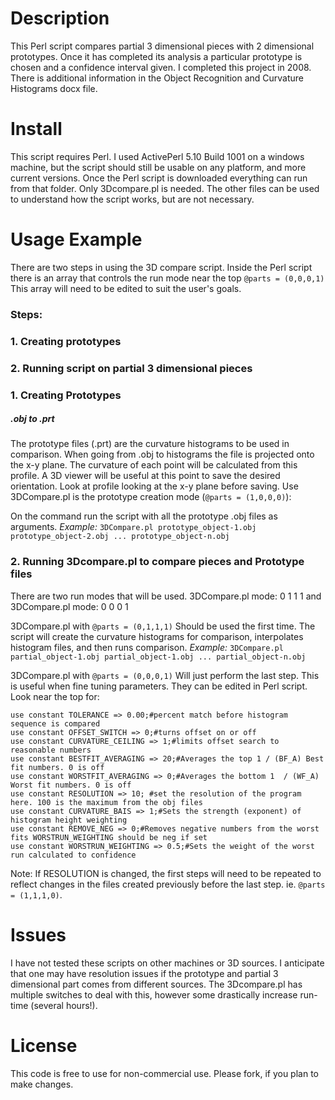 # Description 
This Perl script compares partial 3 dimensional pieces with 2 dimensional prototypes. Once it has completed its analysis a particular prototype is chosen and a confidence interval given. I completed this project in 2008. There is additional information in the Object Recognition and Curvature Histograms docx file.

# Install
This script requires Perl. I used ActivePerl 5.10 Build 1001 on a windows machine, but the script should still be usable on any platform, and more current versions. Once the Perl script is downloaded everything can run from that folder. Only 3Dcompare.pl is needed. The other files can be used to understand how the script works, but are not necessary.

# Usage Example
There are two steps in using the 3D compare script. Inside the Perl script there is an array that controls the run mode near the top `@parts = (0,0,0,1)` This array will need to be edited to suit the user's goals. 

### Steps:
### 1. Creating prototypes
### 2. Running script on partial 3 dimensional pieces

### 1. Creating Prototypes
##### .obj to .prt 
The prototype files (.prt) are the curvature histograms to be used in comparison. When going from .obj to histograms the file is projected onto the x-y plane. The curvature of each point will be calculated from this profile. A 3D viewer will be useful at this point to save the desired orientation. Look at profile looking at the x-y plane before saving. Use 3DCompare.pl is the prototype creation mode (`@parts = (1,0,0,0)`):

On the command run the script with all the prototype .obj files as arguments.
*Example:* `3DCompare.pl prototype_object-1.obj prototype_object-2.obj ... prototype_object-n.obj`

### 2. Running 3Dcompare.pl to compare pieces and Prototype files
There are two run modes that will be used. 3DCompare.pl mode: 0 1 1 1 and 3DCompare.pl mode: 0 0 0 1

3DCompare.pl with `@parts = (0,1,1,1)`
Should be used the first time. The script will create the curvature histograms for comparison, interpolates histogram files, and then runs comparison.
*Example:* `3DCompare.pl partial_object-1.obj partial_object-1.obj ... partial_object-n.obj`

3DCompare.pl with `@parts = (0,0,0,1)`
Will just perform the last step. This is useful when fine tuning parameters. They can be edited in Perl script. Look near the top for:

```
use constant TOLERANCE => 0.00;#percent match before histogram sequence is compared
use constant OFFSET_SWITCH => 0;#turns offset on or off
use constant CURVATURE_CEILING => 1;#limits offset search to reasonable numbers 
use constant BESTFIT_AVERAGING => 20;#Averages the top 1 / (BF_A) Best fit numbers. 0 is off
use constant WORSTFIT_AVERAGING => 0;#Averages the bottom 1  / (WF_A) Worst fit numbers. 0 is off
use constant RESOLUTION => 10; #set the resolution of the program here. 100 is the maximum from the obj files
use constant CURVATURE_BAIS => 1;#Sets the strength (exponent) of histogram height weighting
use constant REMOVE_NEG => 0;#Removes negative numbers from the worst fits WORSTRUN_WEIGHTING should be neg if set
use constant WORSTRUN_WEIGHTING => 0.5;#Sets the weight of the worst run calculated to confidence
```
Note: If RESOLUTION is changed, the first steps will need to be repeated to reflect changes in the files created previously before the last step. ie. `@parts = (1,1,1,0)`.

# Issues
I have not tested these scripts on other machines or 3D sources. I anticipate that one may have resolution issues if the prototype and partial 3 dimensional part comes from different sources. The 3Dcompare.pl has multiple switches to deal with this, however some drastically increase run-time (several hours!).  

# License
This code is free to use for non-commercial use. Please fork, if you plan to make changes. 

